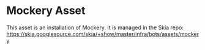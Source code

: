 Mockery Asset
=============

This asset is an installation of Mockery.  It is managed in the Skia repo:
https://skia.googlesource.com/skia/+show/master/infra/bots/assets/mockery
